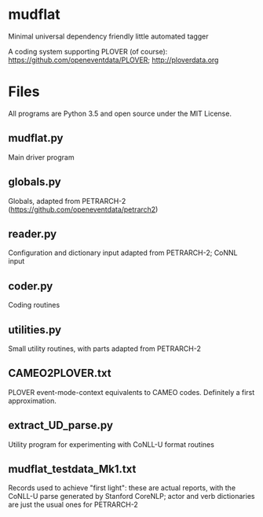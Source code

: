 # mudflat

Minimal universal dependency friendly little automated tagger

A coding system supporting PLOVER (of course): https://github.com/openeventdata/PLOVER; http://ploverdata.org

Files
=====

All programs are Python 3.5 and open source under the MIT License.

mudflat.py
----------
Main driver program

globals.py
-------------
Globals, adapted from PETRARCH-2 (https://github.com/openeventdata/petrarch2)

reader.py
------------
Configuration and dictionary input adapted from PETRARCH-2; CoNNL input

coder.py
---------------
Coding routines

utilities.py
---------------
Small utility routines, with parts adapted from PETRARCH-2

CAMEO2PLOVER.txt
---------------
PLOVER event-mode-context equivalents to CAMEO codes. Definitely a first approximation.

extract_UD_parse.py
-------------------
Utility program for experimenting with CoNLL-U format routines

mudflat_testdata_Mk1.txt
------------------------
Records used to achieve "first light": these are actual reports, with the CoNLL-U parse generated by Stanford CoreNLP;
actor and verb dictionaries are just the usual ones for PETRARCH-2
